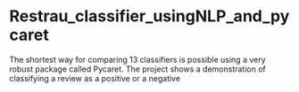 # Restrau_classifier_usingNLP_and_pycaret
The shortest way for comparing 13 classifiers is possible using a very robust package called Pycaret. The project shows a demonstration of classifying a review as a positive or a negative
